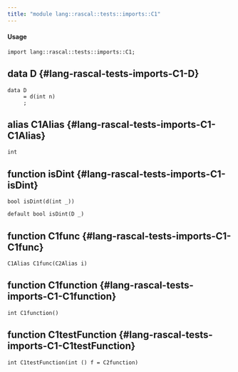```yaml
---
title: "module lang::rascal::tests::imports::C1"
---
```


#### Usage

`import lang::rascal::tests::imports::C1;`


## data D {#lang-rascal-tests-imports-C1-D}

```rascal
data D  
     = d(int n)
     ;
```

## alias C1Alias {#lang-rascal-tests-imports-C1-C1Alias}

```rascal
int

```

## function isDint {#lang-rascal-tests-imports-C1-isDint}

```rascal
bool isDint(d(int _))

default bool isDint(D _)

```

## function C1func {#lang-rascal-tests-imports-C1-C1func}

```rascal
C1Alias C1func(C2Alias i)

```

## function C1function {#lang-rascal-tests-imports-C1-C1function}

```rascal
int C1function()

```

## function C1testFunction {#lang-rascal-tests-imports-C1-C1testFunction}

```rascal
int C1testFunction(int () f = C2function)

```

